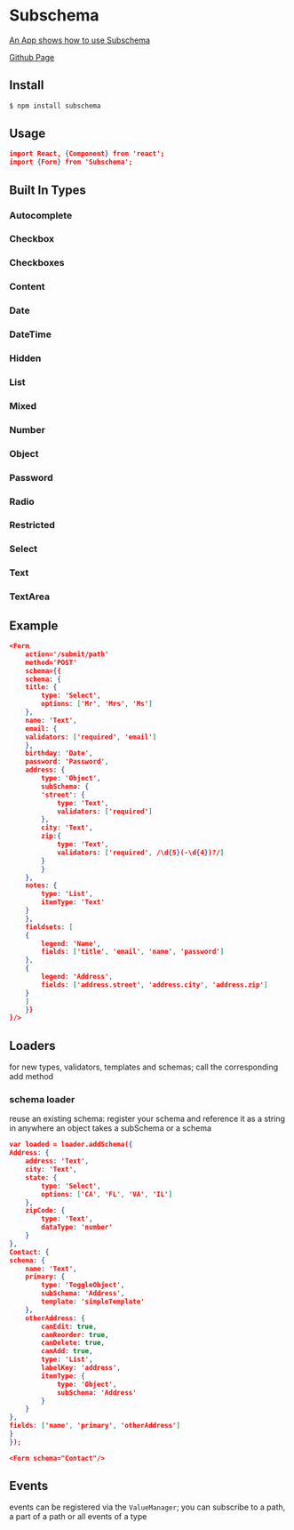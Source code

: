 # Subschema

[An App shows how to use Subschema](http://subschema.github.io/subschema/#/?_k=9iv2ws)

[Github Page](https://github.com/subschema/subschema)

## Install

```bash
$ npm install subschema
```

## Usage

```json
import React, {Component} from 'react';
import {Form} from 'Subschema';
```

## Built In Types

### Autocomplete

### Checkbox

### Checkboxes

### Content

### Date

### DateTime

### Hidden

### List

### Mixed

### Number

### Object

### Password

### Radio

### Restricted

### Select

### Text

### TextArea

## Example

```json
<Form
    action='/submit/path'
    method='POST'
    schema={{
    schema: {
    title: {
        type: 'Select',
        options: ['Mr', 'Mrs', 'Ms']
    },
    name: 'Text',
    email: {
    validators: ['required', 'email']
    },
    birthday: 'Date',
    password: 'Password',
    address: {
        type: 'Object',
        subSchema: {
        'street': {
            type: 'Text',
            validators: ['required']
        },
        city: 'Text',
        zip:{
            type: 'Text',
            validators: ['required', /\d{5}(-\d{4})?/]
        }
        }
    },
    notes: {
        type: 'List',
        itemType: 'Text'
    }
    },
    fieldsets: [
    {
        legend: 'Name',
        fields: ['title', 'email', 'name', 'password']
    },
    {
        legend: 'Address',
        fields: ['address.street', 'address.city', 'address.zip']
    }
    ]
    }}
}/>
```

## Loaders

for new types, validators, templates and schemas; call the corresponding add method

### schema loader

reuse an existing schema: register your schema and reference it as a string in anywhere an object takes a subSchema or a schema

```json
var loaded = loader.addSchema({
Address: {
    address: 'Text',
    city: 'Text',
    state: {
        type: 'Select',
        options: ['CA', 'FL', 'VA', 'IL']
    },
    zipCode: {
        type: 'Text',
        dataType: 'number'
    }
},
Contact: {
schema: {
    name: 'Text',
    primary: {
        type: 'ToggleObject',
        subSchema: 'Address',
        template: 'simpleTemplate'
    },
    otherAddress: {
        canEdit: true,
        canReorder: true,
        canDelete: true,
        canAdd: true,
        type: 'List',
        labelKey: 'address',
        itemType: {
            type: 'Object',
            subSchema: 'Address'
        }
    }
},
fields: ['name', 'primary', 'otherAddress']
}
});

<Form schema="Contact"/>
```

## Events

events can be registered via the `ValueManager`; you can subscribe to a path, a part of a path or all events of a type

